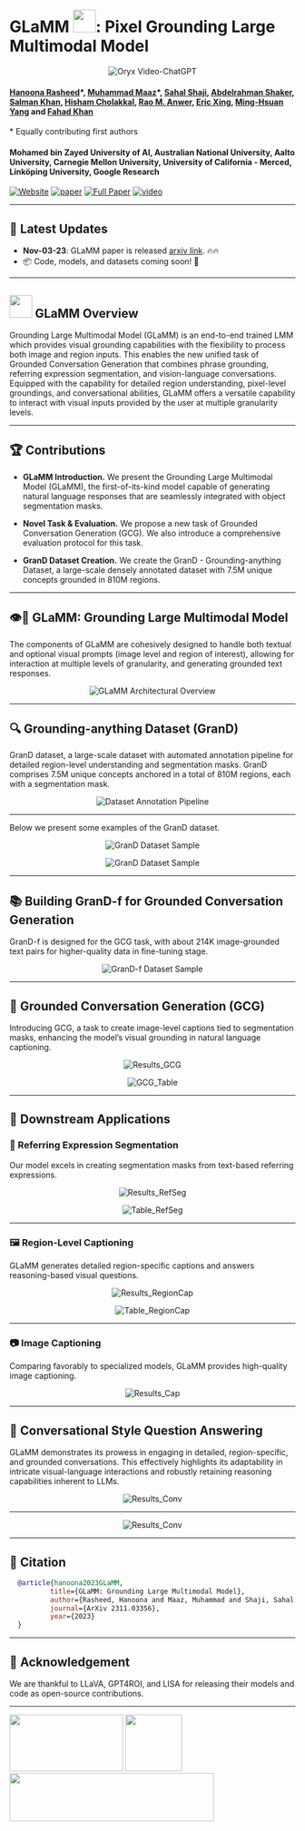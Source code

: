 # GLaMM <img src="images/logos/face.png" height="40">: Pixel Grounding Large Multimodal Model
<p align="center">
    <img src="https://i.imgur.com/waxVImv.png" alt="Oryx Video-ChatGPT">
</p>

#### [Hanoona Rasheed](https://www.hanoonarasheed.com/)\*, [Muhammad Maaz](https://www.muhammadmaaz.com)\*, [Sahal Shaji](https://www.linkedin.com/in/sahalshajim), [Abdelrahman Shaker](https://amshaker.github.io), [Salman Khan](https://salman-h-khan.github.io/), [Hisham Cholakkal](https://scholar.google.ae/citations?user=bZ3YBRcAAAAJ&hl=fr), [Rao M. Anwer](https://scholar.google.fi/citations?user=_KlvMVoAAAAJ&hl=en), [Eric Xing](https://www.cs.cmu.edu/~epxing), [Ming-Hsuan Yang](https://scholar.google.com.pk/citations?user=p9-ohHsAAAAJ&hl=en) and [Fahad Khan](https://sites.google.com/view/fahadkhans/home)
\* Equally contributing first authors

#### **Mohamed bin Zayed University of AI, Australian National University, Aalto University, Carnegie Mellon University, University of California - Merced, Linköping University, Google Research**

[![Website](https://img.shields.io/badge/Project-Website-87CEEB)](https://mbzuai-oryx.github.io/groundingLMM)
[![paper](https://img.shields.io/badge/arXiv-Paper-<COLOR>.svg)](https://arxiv.org/abs/2311.03356)
[![Full Paper](https://img.shields.io/badge/Full_Paper-Read-0000FF.svg)](GLaMM_Full_Paper.pdf)
[![video](https://img.shields.io/badge/Video-Presentation-F9D371)](https://www.youtube.com/watch?v=0dZ4dlNIGTY)

---

## 📢 Latest Updates
- **Nov-03-23**: GLaMM paper is released [arxiv link](https://arxiv.org/abs/2311.03356). 🔥🔥
- 📦 Code, models, and datasets coming soon! 🚀

---

## <img src="images/logos/face.png" height="40"> GLaMM Overview

Grounding Large Multimodal Model (GLaMM) is an end-to-end trained LMM which provides visual grounding capabilities with the flexibility to process both image and region inputs. This enables the new unified task of Grounded Conversation Generation that combines phrase grounding, referring expression segmentation, and vision-language conversations. Equipped with the capability for detailed region understanding, pixel-level groundings, and conversational abilities, GLaMM offers a versatile capability to interact with visual inputs provided by the user at multiple granularity levels.

---

## 🏆 Contributions

- **GLaMM Introduction.** We present the Grounding Large Multimodal Model (GLaMM), the first-of-its-kind model capable of generating natural language responses that are seamlessly integrated with object segmentation masks.

- **Novel Task & Evaluation.** We propose a new task of Grounded Conversation Generation (GCG). We also introduce a comprehensive evaluation protocol for this task.

- **GranD Dataset Creation.** We create the GranD - Grounding-anything Dataset, a large-scale densely annotated dataset with 7.5M unique concepts grounded in 810M regions.

---

## 👁️💬 GLaMM: Grounding Large Multimodal Model

The components of GLaMM are cohesively designed to handle both textual and optional visual prompts (image level and region of interest), allowing for interaction at multiple levels of granularity, and generating grounded text responses.

<p align="center">
  <img src="images/glamm/model_arch.png" alt="GLaMM Architectural Overview">
</p>

---

## 🔍 Grounding-anything Dataset (GranD)

GranD dataset, a large-scale dataset with automated annotation pipeline for detailed region-level understanding and segmentation masks. GranD comprises 7.5M unique concepts anchored in a total of 810M regions, each with a segmentation mask.

<p align="center">
  <img src="images/glamm/dataset_pipeline.png" alt="Dataset Annotation Pipeline">
</p>

---
Below we present some examples of the GranD dataset.

<p align="center">
  <img src="images/glamm/grand_sample_2.png" alt="GranD Dataset Sample">
</p>

<p align="center">
  <img src="images/glamm/grand_sample_1.png" alt="GranD Dataset Sample">
</p>

---

## 📚 Building GranD-f for Grounded Conversation Generation

GranD-f is designed for the GCG task, with about 214K image-grounded text pairs for higher-quality data in fine-tuning stage.

<p align="center">
  <img src="images/glamm/grand_f_samples.png" alt="GranD-f Dataset Sample">
</p>

---

## 🤖 Grounded Conversation Generation (GCG)

Introducing GCG, a task to create image-level captions tied to segmentation masks, enhancing the model’s visual grounding in natural language captioning.

<p align="center">
  <img src="images/glamm/results_7_gcg_combined.png" alt="Results_GCG">
</p>

<p align="center">
  <img src="images/tables/GCG_Table.png" alt="GCG_Table">
</p>

---

## 🚀 Downstream Applications

### 🎯 Referring Expression Segmentation

Our model excels in creating segmentation masks from text-based referring expressions.

<p align="center">
  <img src="images/glamm/results_3_refseg.png" alt="Results_RefSeg">
</p>

<p align="center">
  <img src="images/tables/ReferSeg_Table.png" alt="Table_RefSeg">
</p>

---

### 🖼️ Region-Level Captioning

GLaMM generates detailed region-specific captions and answers reasoning-based visual questions.

<p align="center">
  <img src="images/glamm/results_4_regcap.png" alt="Results_RegionCap">
</p>

<p align="center">
  <img src="images/tables/Region_Cap_Table.png" alt="Table_RegionCap">
</p>

---

### 📷 Image Captioning

Comparing favorably to specialized models, GLaMM provides high-quality image captioning.

<p align="center">
  <img src="images/glamm/results_6_cap.png" alt="Results_Cap">
</p>

---

## 💬 Conversational Style Question Answering

GLaMM demonstrates its prowess in engaging in detailed, region-specific, and grounded conversations. This effectively highlights its adaptability in intricate visual-language interactions and robustly retaining reasoning capabilities inherent to LLMs.

<p align="center">
  <img src="images/glamm/results_4_conv.png" alt="Results_Conv">
</p>

---

<p align="center">
  <img src="images/glamm/results_5_conv.png" alt="Results_Conv">
</p>

---

## 📜 Citation
```bibtex
  @article{hanoona2023GLaMM,
          title={GLaMM: Grounding Large Multimodal Model},
          author={Rasheed, Hanoona and Maaz, Muhammad and Shaji, Sahal and Shaker, Abdelrahman and Khan, Salman and Cholakkal, Hisham and Anwer, Rao M. and Xing, Eric and Yang, Ming-Hsuan and Khan, Fahad S.},
          journal={ArXiv 2311.03356},
          year={2023}
  }
```

---
## 🙏 Acknowledgement
We are thankful to LLaVA, GPT4ROI, and LISA for releasing their models and code as open-source contributions.


---
[<img src="images/logos/IVAL_logo.png" width="200" height="100">](https://www.ival-mbzuai.com)
[<img src="images/logos/Oryx_logo.png" width="100" height="100">](https://github.com/mbzuai-oryx)
[<img src="images/logos/MBZUAI_logo.png" width="360" height="85">](https://mbzuai.ac.ae)
